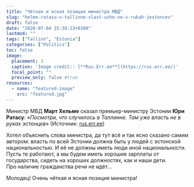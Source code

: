 ```yaml
---
title: "Чётная и ясная позиция министра МВД"
slug: "helme-ratasu-v-tallinne-vlast-uzhe-ne-v-rukah-jestoncev"
draft: false
date: "2020-07-04 15:30:13+0300"  
lastmod: ""
tags: ["Tallinn", "Estonia"]
categories: ["Politics"]
toc: false
image:
  placement: 3
  caption: 'Image credit:: [**Rus.Err.ee**](https://rus.err.ee/)'
  focal_point: ""
  preview_only: false #true
resources:
  - name: "featured-image"
    src: "featured.jpg" 
---
```


Министр МВД **Март Хельме** сказал премьер-министру Эстонии **Юри Ратасу**: «*Посмотри, что случилось в Таллинне. Там уже власть не в руках эстонцев*» (Источник: [rus.err.ee](https://rus.err.ee/1109361/helme-ratasu-v-tallinne-vlast-uzhe-ne-v-rukah-jestoncev))
<!--more-->
Хотел объяснить слова министра, да тут всё и так ясно сказано самим автором: власть по всей Эстонии должна быть у людей с эстонской национальностью. И её не должны иметь люди иной национальности. Пусть те работают, а мы будем иметь хорошие зарплаты от государства, сидеть на хороших должностях, как и наши дети.  
Про наличие гражданства речи не идёт…

Молодец! Очень чёткая и ясная позиция министра!
